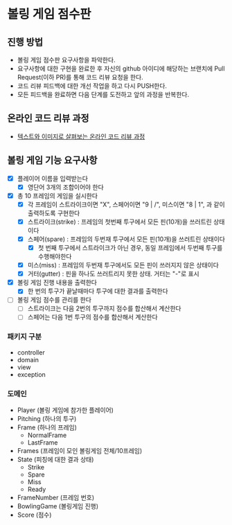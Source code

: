 # 볼링 게임 점수판
## 진행 방법
* 볼링 게임 점수판 요구사항을 파악한다.
* 요구사항에 대한 구현을 완료한 후 자신의 github 아이디에 해당하는 브랜치에 Pull Request(이하 PR)를 통해 코드 리뷰 요청을 한다.
* 코드 리뷰 피드백에 대한 개선 작업을 하고 다시 PUSH한다.
* 모든 피드백을 완료하면 다음 단계를 도전하고 앞의 과정을 반복한다.

## 온라인 코드 리뷰 과정
* [텍스트와 이미지로 살펴보는 온라인 코드 리뷰 과정](https://github.com/next-step/nextstep-docs/tree/master/codereview)

## 볼링 게임 기능 요구사항
- [X] 플레이어 이름을 입력받는다
    - [X] 영단어 3개의 조합이어야 한다
- [X] 총 10 프레임의 게임을 실시한다
    - [X] 각 프레임이 스트라이크이면 "X", 스페어이면 "9 | /", 미스이면 "8 | 1", 과 같이 출력하도록 구현한다
    - [X] 스트라이크(strike) : 프레임의 첫번째 투구에서 모든 핀(10개)을 쓰러트린 상태이다
    - [X] 스페어(spare) : 프레임의 두번재 투구에서 모든 핀(10개)을 쓰러트린 상태이다
        - [X] 첫 번째 투구에서 스트라이크가 아닌 경우, 동일 프레임에서 두번째 투구를 수행해야한다
    - [X] 미스(miss) : 프레임의 두번재 투구에서도 모든 핀이 쓰러지지 않은 상태이다
    - [X] 거터(gutter) : 핀을 하나도 쓰러트리지 못한 상태. 거터는 "-"로 표시
- [X] 볼링 게임 진행 내용을 출력한다
    - [X] 한 번의 투구가 끝날때마다 투구에 대한 결과를 출력한다
- [ ] 볼링 게임 점수를 관리를 한다
  - [ ] 스트라이크는 다음 2번의 투구까지 점수를 합산해서 계산한다
  - [ ] 스페어는 다음 1번 투구의 점수를 합산해서 계산한다

### 패키지 구분
- controller
- domain
- view
- exception

### 도메인
- Player (볼링 게임에 참가한 플레이어)
- Pitching (하나의 투구)
- Frame (하나의 프레임)
  - NormalFrame
  - LastFrame
- Frames (프레임이 모인 볼링게임 전체/10프레임)
- State (피칭에 대한 결과 상태)
  - Strike
  - Spare
  - Miss
  - Ready
- FrameNumber (프레임 번호)
- BowlingGame (볼링게임 진행)
- Score (점수)
